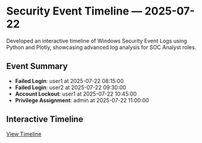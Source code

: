 # Security Event Timeline — 2025-07-22

Developed an interactive timeline of Windows Security Event Logs using Python and Plotly, showcasing advanced log analysis for SOC Analyst roles.

## Event Summary
- **Failed Login**: user1 at 2025-07-22 08:15:00
- **Failed Login**: user2 at 2025-07-22 09:30:00
- **Account Lockout**: user1 at 2025-07-22 10:45:00
- **Privilege Assignment**: admin at 2025-07-22 11:00:00

## Interactive Timeline
[View Timeline](security_timeline_2025-07-22.html)
